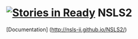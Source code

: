 [![Stories in Ready](https://badge.waffle.io/NSLS-II/NSLS2.png?label=ready&title=Ready)](https://waffle.io/NSLS-II/NSLS2)
NSLS2
=====

[Documentation] (http://nsls-ii.github.io/NSLS2/)
